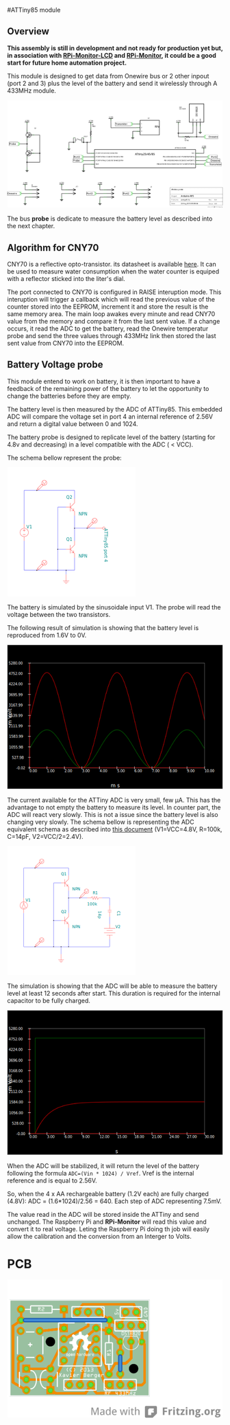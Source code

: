 #ATTiny85 module

## Overview
**This assembly is still in development and not ready for production yet but, in association with [RPi-Monitor-LCD](https://github.com/XavierBerger/RPi-Monitor-LCD) and [RPi-Monitor](https://github.com/XavierBerger/RPi-Monitor), it could be a good start for future home automation project.**

This module is designed to get data from Onewire bus or 2 other inpout (port 2 and 3) plus the level of the battery and send it wirelessly through A 433MHz module.

![schema](attiny85_schem_small.png)

The bus **probe** is dedicate to measure the battery level as described into the next chapter.

## Algorithm for CNY70
CNY70 is a reflective opto-transistor. its datasheet is available [here](https://github.com/XavierBerger/Arduino/raw/master/docs/cny70.pdf). It can be used to measure water consumption when the water counter is equiped with a reflector sticked into the liter's dial.

The port connected to CNY70 is configured in RAISE interuption mode. This interuption will trigger a callback which will read the previous value of the counter stored into the EEPROM, increment it and store the result is the same memory area.
The main loop awakes every minute and read CNY70 value from the memory and compare it from the last sent value. If a change occurs, it read the ADC to get the battery, read the Onewire temperatur probe and send the three values through 433MHz link then stored the last sent value from CNY70 into the EEPROM. 


## Battery Voltage probe
This module entend to work on battery, it is then important to have a feedback of the remaining power of the battery to let the opportunity to change the batteries before they are empty.

The battery level is then measured by the ADC of ATTiny85. This embedded ADC will compare the voltage set in port 4 an internal reference of 2.56V and return a digital value between 0 and 1024. 

The battery probe is designed to replicate level of the battery (starting for 4.8v and decreasing) in a level compatible with the ADC ( < VCC).

The schema bellow represent the probe:

![probe](VBatProbe.png)

The battery is simulated by the sinusoidale input V1. The probe will read the voltage between the two transistors.

The following result of simulation is showing that the battery level is reproduced from 1.6V to 0V.

![probeGraph](VBatProbeGraph.png)

The current available for the ATTiny ADC is very small, few µA. This has the advantage to not empty the battery to measure its level. In counter part, the ADC will react very slowly. This is not a issue since the battery level is also changing very slowly. The schema bellow is representing the ADC equivalent schema as described into [this document](https://github.com/XavierBerger/Arduino/raw/master/docs/ADC_of_TinyAVR.pdf) (V1=VCC=4.8V, R=100k, C=14pF, V2=VCC/2=2.4V).

![ADC](VBatProbeStart.png)

The simulation is showing that the ADC will be able to measure the battery level at least 12 seconds after start. This duration is required for the internal capacitor to be fully charged.

![ADCGraph](VBatProbeStartGraph.png)

When the ADC will be stabilized, it will return the level of the battery following the formula `ADC=(Vin * 1024) / Vref`.
Vref is the internal reference and is equal to 2.56V.

So, when the 4 x AA rechargeable battery (1.2V each) are fully charged (4.8V): ADC = (1.6*1024)/2.56 = 640. Each step of ADC representing 7.5mV.

The value read in the ADC will be stored inside the ATTiny and send unchanged. The Raspberry Pi and **RPi-Monitor** will read this value and convert it to real voltage. Leting the Raspberry Pi doing th job will easily allow the calibration and the conversion from an Interger to Volts.

# PCB

![ADCGraph](attiny85_pcb.png)

